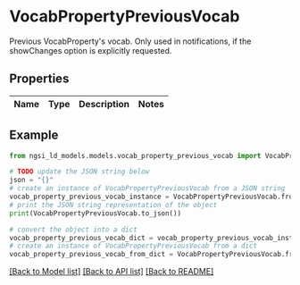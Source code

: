 # VocabPropertyPreviousVocab

Previous VocabProperty's vocab. Only used in notifications, if the showChanges  option is explicitly requested. 

## Properties

Name | Type | Description | Notes
------------ | ------------- | ------------- | -------------

## Example

```python
from ngsi_ld_models.models.vocab_property_previous_vocab import VocabPropertyPreviousVocab

# TODO update the JSON string below
json = "{}"
# create an instance of VocabPropertyPreviousVocab from a JSON string
vocab_property_previous_vocab_instance = VocabPropertyPreviousVocab.from_json(json)
# print the JSON string representation of the object
print(VocabPropertyPreviousVocab.to_json())

# convert the object into a dict
vocab_property_previous_vocab_dict = vocab_property_previous_vocab_instance.to_dict()
# create an instance of VocabPropertyPreviousVocab from a dict
vocab_property_previous_vocab_from_dict = VocabPropertyPreviousVocab.from_dict(vocab_property_previous_vocab_dict)
```
[[Back to Model list]](../README.md#documentation-for-models) [[Back to API list]](../README.md#documentation-for-api-endpoints) [[Back to README]](../README.md)


